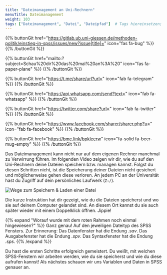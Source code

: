 ```yaml
---
title: "Dateimanagement an Uni-Rechnern"
menuTitle: Dateimanagement
weight: 103
tags: ["Dateimanagement", "Datei", "Dateipfad"]  # Tags hiereinsetzen; Kurzwort, was auf der Seite passsiert
---
```


{{% buttonGit href="https://gitlab.ub.uni-giessen.de/methoden-politik/einstieg-in-spss/issues/new?issue[title]=" icon="fas fa-bug" %}} {{% /buttonGit %}} 

{{% buttonGit href="mailto:?subject=Schau%20dir%20das%20mal%20an%3A%20" icon="fas fa-paper-plane" %}} {{% /buttonGit %}}

{{% buttonGit href="https://t.me/share/url?url=" icon="fab fa-telegram" %}} {{% /buttonGit %}}

{{% buttonGit href="https://api.whatsapp.com/send?text=" icon="fab fa-whatsapp" %}} {{% /buttonGit %}}

{{% buttonGit href="https://twitter.com/share?url=" icon="fab fa-twitter" %}} {{% /buttonGit %}}

{{% buttonGit href="https://www.facebook.com/sharer/sharer.php?u=" icon="fab fa-facebook" %}} {{% /buttonGit %}}

{{% buttonGit href="https://bmc.link/bpkleerw" icon="fa-solid fa-beer-mug-empty" %}} {{% /buttonGit %}}

Das Dateimanagement kann nicht nur auf dem eigenen Rechner manchmal zu Verwirrung führen. Im folgenden Video zeigen wir dir, wie du auf den Uni-Rechnern deine Dateien speichern bzw. managen kannst. Folgst du diesen Schritten nicht, ist die Speicherung deiner Dateien nicht gesichert und möglicherweise gehen diese verloren. An jedem PC an der Universität hast du Zugriff auf dein persönliches Laufwerk (`Z:/`). 

![Wege zum Speichern & Laden einer Datei](../gif/speichern.gif)

Die kurze Instruktion hat dir gezeigt, wie du die Dateien speicherst und wo sie auf deinem Computer gelandet sind. An diesem Ort kannst du sie auch später wieder mit einem Doppelklick öffnen. Jippie! 

{{% expand \"Worauf wurde mit dem roten Rahmen noch einmal hingewiesen?\" %}}
Ganz genau! Auf den jeweiligen Dateityp des SPSS Fensters. Zur Erinnerung: Das Datenfenster hat die Endung *.sav*. Das Ausgabefenster hat die Endung *.spv*. Das Syntaxfenster hat die Endung *.sps*. 
{{% /expand %}}

Du hast die ersten Schritte erfolgreich gemeistert. Du weißt, mit welchen SPSS-Fenstern wir arbeiten werden, wie du sie speicherst und wie du diese aufrufen kannst! Als nächstes schauen wir uns Variablen und Daten in SPSS genauer an.